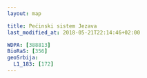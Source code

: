 ```yaml
---
layout: map

title: Pećinski sistem Jezava
last_modified_at: 2018-05-21T22:14:46+02:00

WDPA: [388813]
BioRaS: [356]
geoSrbija:
  L1_183: [172]
---
```

